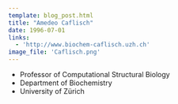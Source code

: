 ```yaml
---
template: blog_post.html
title: "Amedeo Caflisch"
date: 1996-07-01
links:
  - 'http://www.biochem-caflisch.uzh.ch'
image_file: 'Caflisch.png'
---
```


* Professor of Computational Structural Biology
* Department of Biochemistry
* University of Zürich

<!--more-->

